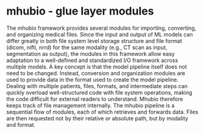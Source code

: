 # mhubio - glue layer modules

The mhubio framework provides several modules for importing, converting, and organizing medical files.
Since the input and output of ML models can differ greatly in both file system level storage structure and file format (dicom, nifti, nrrd) for the same modality (e.g., CT scan as input, segmentation as output), the modules in this framework allow easy adaptation to a well-defined and standardized I/O framework across multiple models.
A key concept is that the model pipeline itself does not need to be changed. Instead, conversion and organization modules are used to provide data in the format used to create the model pipeline. Dealing with multiple patients, files, formats, and intermediate steps can quickly overload well-structured code with file system operations, making the code difficult for external readers to understand. Mhubio therefore keeps track of file management internally. The mhubio pipeline is a sequential flow of modules, each of which retrieves and forwards data. Files are then requested not by their relative or absolute path, but by modality and format.
